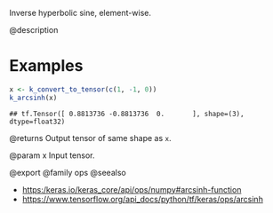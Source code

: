 Inverse hyperbolic sine, element-wise.

@description

# Examples

```r
x <- k_convert_to_tensor(c(1, -1, 0))
k_arcsinh(x)
```

```
## tf.Tensor([ 0.8813736 -0.8813736  0.       ], shape=(3), dtype=float32)
```

@returns
Output tensor of same shape as `x`.

@param x
Input tensor.

@export
@family ops
@seealso
+ <https:/keras.io/keras_core/api/ops/numpy#arcsinh-function>
+ <https://www.tensorflow.org/api_docs/python/tf/keras/ops/arcsinh>
